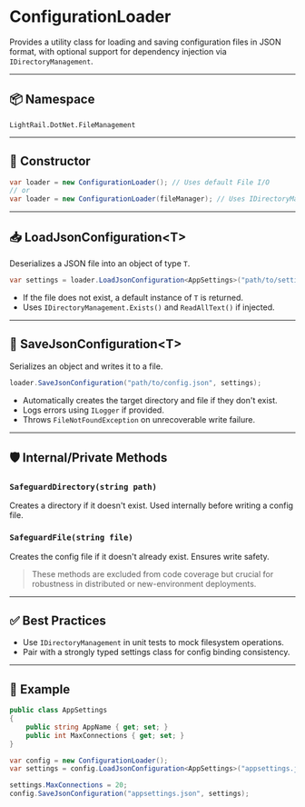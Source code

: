 # ConfigurationLoader

Provides a utility class for loading and saving configuration files in JSON format, with optional support for dependency injection via `IDirectoryManagement`.

---

## 📦 Namespace

`LightRail.DotNet.FileManagement`

---

## 🧰 Constructor

```csharp
var loader = new ConfigurationLoader(); // Uses default File I/O
// or
var loader = new ConfigurationLoader(fileManager); // Uses IDirectoryManagement abstraction
```

---

## 📥 LoadJsonConfiguration\<T\>

Deserializes a JSON file into an object of type `T`.

```csharp
var settings = loader.LoadJsonConfiguration<AppSettings>("path/to/settings.json");
```

- If the file does not exist, a default instance of `T` is returned.
- Uses `IDirectoryManagement.Exists()` and `ReadAllText()` if injected.

---

## 💾 SaveJsonConfiguration\<T\>

Serializes an object and writes it to a file.

```csharp
loader.SaveJsonConfiguration("path/to/config.json", settings);
```

- Automatically creates the target directory and file if they don't exist.
- Logs errors using `ILogger` if provided.
- Throws `FileNotFoundException` on unrecoverable write failure.

---

## 🛡️ Internal/Private Methods

### `SafeguardDirectory(string path)`

Creates a directory if it doesn't exist. Used internally before writing a config file.

### `SafeguardFile(string file)`

Creates the config file if it doesn't already exist. Ensures write safety.

> These methods are excluded from code coverage but crucial for robustness in distributed or new-environment deployments.

---

## ✅ Best Practices

- Use `IDirectoryManagement` in unit tests to mock filesystem operations.
- Pair with a strongly typed settings class for config binding consistency.

---

## 📘 Example

```csharp
public class AppSettings
{
    public string AppName { get; set; }
    public int MaxConnections { get; set; }
}

var config = new ConfigurationLoader();
var settings = config.LoadJsonConfiguration<AppSettings>("appsettings.json");

settings.MaxConnections = 20;
config.SaveJsonConfiguration("appsettings.json", settings);
```
